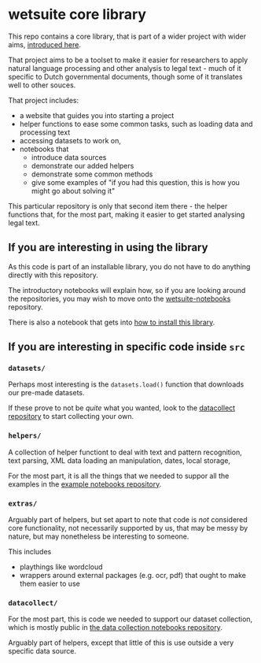 # wetsuite core library

This repo contains a core library, 
that is part of a wider project with wider aims, [introduced here](https://github.com/WetSuiteLeiden).

That project aims to be a toolset to make it easier for researchers to apply natural language processing and other analysis to legal text - much of it specific to Dutch governmental documents, though some of it translates well to other souces.

That project includes:
  - a website that guides you into starting a project
  - helper functions to ease some common tasks, such as loading data and processing text
  - accessing datasets to work on,
  - notebooks that 
    - introduce data sources
    - demonstrate our added helpers
    - demonstrate some common methods
    - give some examples of "if you had this question, this is how you might go about solving it"

This particular repository is only that second item there - the helper functions
that, for the most part, making it easier to get started analysing legal text.


## If you are interesting in using the library
As this code is part of an installable library, 
you do not have to do anything directly with this repository.

The introductory notebooks will explain how, 
so if you are looking around the repositories, 
you may wish to move onto the [wetsuite-notebooks](https://github.com/knobs-dials/wetsuite-notebooks) repository.

There is also a notebook that gets into [how to install this library](https://github.com/WetSuiteLeiden/example-notebooks/blob/main/library_install_instructions.ipynb).


## If you are interesting in specific code inside `src`

### `datasets/`
Perhaps most interesting is the `datasets.load()` function that downloads our pre-made datasets.

If these prove to not be _quite_ what you wanted,
look to the [datacollect repository](https://github.com/WetSuiteLeiden/data-collection) to start collecting your own.


### `helpers/`
A collection of helper functiont to deal with 
text and pattern recognition, text parsing, 
XML data loading an manipulation, dates, local storage,

For the most part, it is all the things that we needed
to suppor all the examples in the [example notebooks repository](https://github.com/WetSuiteLeiden/example-notebooks).



### `extras/`
Arguably part of helpers, but set apart to note that code is
_not_ considered core functionality,
not necessarily supported by us,
that may be messy by nature, 
but may nonetheless be interesting to someone.

This includes 
- playthings like wordcloud
- wrappers around external packages (e.g. ocr, pdf) that ought to make them easier to use


### `datacollect/`
For the most part, this is code we needed to support our dataset collection,
which is mostly public in [the data collection notebooks repository](https://github.com/WetSuiteLeiden/data-collection).

Arguably part of helpers, except that little of this is use outside a very specific data source.



